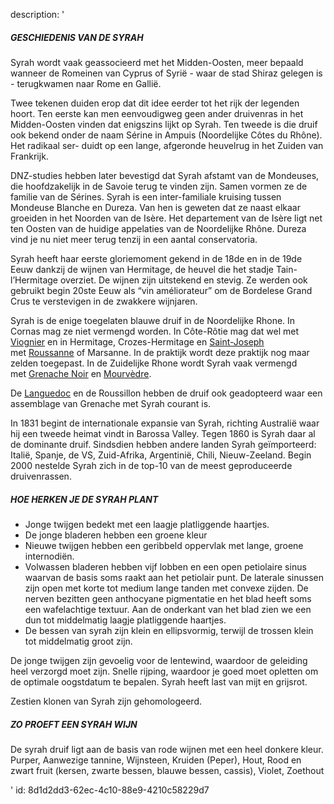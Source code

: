 description: '<h5>GESCHIEDENIS VAN DE SYRAH</h5><p>Syrah wordt vaak geassocieerd met het Midden-Oosten, meer bepaald wanneer de Romeinen van Cyprus of Syrië - waar de stad Shiraz gelegen is - terugkwamen naar Rome en Gallië. </p><p>Twee tekenen duiden erop dat dit idee eerder tot het rijk der legenden hoort. Ten eerste kan men eenvoudigweg geen ander druivenras in het Midden-Oosten vinden dat enigszins lijkt op Syrah. Ten tweede is die druif ook bekend onder de naam Sérine in Ampuis (Noordelijke Côtes du Rhône). Het radikaal ser- duidt op een lange, afgeronde heuvelrug in het Zuiden van Frankrijk.</p><p>DNZ-studies hebben later bevestigd dat Syrah afstamt van de Mondeuses, die hoofdzakelijk in de Savoie terug te vinden zijn. Samen vormen ze de familie van de Sérines. Syrah is een inter-familiale kruising tussen Mondeuse Blanche en Dureza. Van hen is geweten dat ze naast elkaar groeiden in het Noorden van de Isère. Het departement van de Isère ligt net ten Oosten van de huidige appelaties van de Noordelijke Rhône. Dureza vind je nu niet meer terug tenzij in een aantal conservatoria. </p><p>Syrah heeft haar eerste gloriemoment gekend in de 18de en in de 19de Eeuw dankzij de wijnen van Hermitage, de heuvel die het stadje Tain-l’Hermitage overziet. De wijnen zijn uitstekend en stevig. Ze werden ook gebruikt begin 20ste Eeuw als “vin améliorateur” om de Bordelese Grand Crus te verstevigen in de zwakkere wijnjaren.</p><p>Syrah is de enige toegelaten blauwe druif in de Noordelijke Rhone. In Cornas mag ze niet vermengd worden. In Côte-Rôtie mag dat wel met <a href="/nl/grape/viognier">Viognier</a> en in Hermitage, Crozes-Hermitage en <a href="/nl/region/saint-joseph">Saint-Joseph</a> met&nbsp;<a href="/nl/grape/roussanne">Roussanne</a>&nbsp;of Marsanne. In de praktijk wordt deze praktijk nog maar zelden toegepast. In de Zuidelijke Rhone wordt Syrah vaak vermengd met&nbsp;<a href="/nl/grape/grenache-noir">Grenache Noir</a>&nbsp;en&nbsp;<a href="/nl/grape/mourvedre">Mourvèdre</a>.</p><p>De <a href="/nl/region/languedoc">Languedoc</a> en de Roussillon hebben de druif ook geadopteerd waar een assemblage van Grenache met Syrah courant is.</p><p>In 1831 begint de internationale expansie van Syrah, richting Australië waar hij een tweede heimat vindt in Barossa Valley. Tegen 1860 is Syrah daar al de dominante druif. Sindsdien hebben andere landen Syrah geïmporteerd: Italië, Spanje, de VS, Zuid-Afrika, Argentinië, Chili, Nieuw-Zeeland. Begin 2000 nestelde Syrah zich in de top-10 van de meest geproduceerde druivenrassen.</p><h5>HOE HERKEN JE DE SYRAH PLANT</h5><ul><li>Jonge twijgen bedekt met een laagje platliggende haartjes.</li><li>De jonge bladeren hebben een groene kleur</li><li>Nieuwe twijgen hebben een geribbeld oppervlak met lange, groene internodiën.</li><li>Volwassen bladeren hebben vijf lobben en een open petiolaire sinus waarvan de basis soms raakt aan het petiolair punt. De laterale sinussen zijn open met korte tot medium lange tanden met convexe zijden. De nerven bezitten geen anthocyane pigmentatie en het blad heeft soms een wafelachtige textuur. Aan de onderkant van het blad zien we een dun tot middelmatig laagje platliggende haartjes.</li><li>De bessen van syrah zijn klein en ellipsvormig, terwijl de trossen klein tot middelmatig groot zijn.</li></ul><p>De jonge twijgen zijn gevoelig voor de lentewind, waardoor de geleiding heel verzorgd moet zijn. Snelle rijping, waardoor je goed moet opletten om de optimale oogstdatum te bepalen. Syrah heeft last van mijt en grijsrot.</p><p>Zestien klonen van Syrah zijn gehomologeerd.</p><h5>ZO PROEFT EEN SYRAH WIJN</h5><p>De syrah druif ligt aan de basis van rode wijnen met een heel donkere kleur. Purper, Aanwezige tannine, Wijnsteen, Kruiden (Peper), Hout, Rood en zwart fruit (kersen, zwarte bessen, blauwe bessen, cassis), Violet, Zoethout</p>'
id: 8d1d2dd3-62ec-4c10-88e9-4210c58229d7

